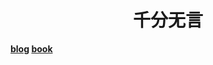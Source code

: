 <h1 align="center" >千分无言</h1>

**[blog](https://hubhack.github.io) [book](https://hubhack.github.io/python-book)**

